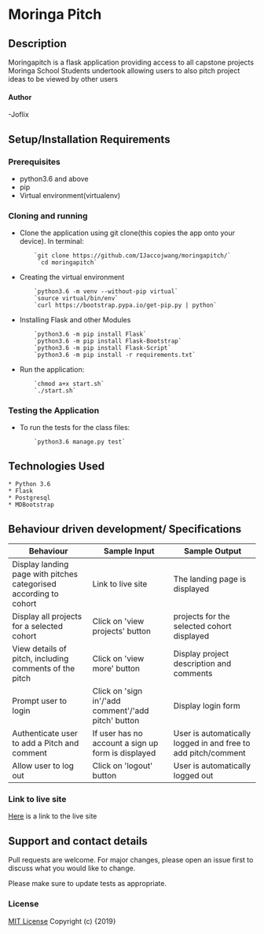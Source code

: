 # Moringa Pitch

## Description

Moringapitch is a flask application providing access to all capstone projects Moringa School Students undertook allowing users to also pitch project ideas to be viewed by other users

#### Author

 -Joflix


## Setup/Installation Requirements

### Prerequisites

- python3.6 and above
- pip
- Virtual environment(virtualenv)

### Cloning and running

- Clone the application using git clone(this copies the app onto your device). In terminal:

          `git clone https://github.com/IJaccojwang/moringapitch/`
           `cd moringapitch`

- Creating the virtual environment

          `python3.6 -m venv --without-pip virtual`
          `source virtual/bin/env`
          `curl https://bootstrap.pypa.io/get-pip.py | python`

- Installing Flask and other Modules

          `python3.6 -m pip install Flask`
          `python3.6 -m pip install Flask-Bootstrap`
          `python3.6 -m pip install Flask-Script`
          `python3.6 -m pip install -r requirements.txt`

- Run the application:

          `chmod a+x start.sh`
          `./start.sh`

### Testing the Application

- To run the tests for the class files:

          `python3.6 manage.py test`

## Technologies Used

```
* Python 3.6
* Flask
* Postgresql
* MDBootstrap
```

## Behaviour driven development/ Specifications

| Behaviour                                                         | Sample Input                                        | Sample Output                                                 |
| ----------------------------------------------------------------- | --------------------------------------------------- | ------------------------------------------------------------- |
| Display landing page with pitches categorised according to cohort | Link to live site                                   | The landing page is displayed                                 |
| Display all projects for a selected cohort                        | Click on 'view projects' button                     | projects for the selected cohort displayed                    |
| View details of pitch, including comments of the pitch            | Click on 'view more' button                         | Display project description and comments                      |
| Prompt user to login                                              | Click on 'sign in'/'add comment'/'add pitch' button | Display login form                                            |
| Authenticate user to add a Pitch and comment                      | If user has no account a sign up form is displayed  | User is automatically logged in and free to add pitch/comment |
| Allow user to log out                                             | Click on 'logout' button                            | User is automatically logged out                              |

### Link to live site

[Here](https://github.com/JOFLIX/pitcher) is a link to the live site

## Support and contact details

Pull requests are welcome. For major changes, please open an issue first to discuss what you would like to change.

Please make sure to update tests as appropriate.

### License

[MIT License](https://choosealicense.com/licenses/mit/)
Copyright (c) {2019}
